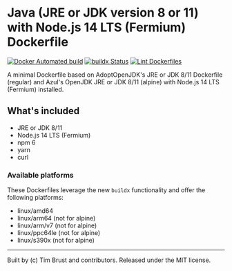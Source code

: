 # Java (JRE or JDK version 8 or 11) with Node.js 14 LTS (Fermium) Dockerfile

[![Docker Automated build](https://img.shields.io/docker/automated/timbru31/java-node.svg)](https://hub.docker.com/r/timbru31/java-node/)
[![buildx Status](https://github.com/timbru31/docker-java-node/workflows/buildx/badge.svg)](https://github.com/timbru31/docker-java-node/actions?query=workflow%3Abuildx)
[![Lint Dockerfiles](https://github.com/timbru31/docker-java-node/workflows/Lint%20Dockerfiles/badge.svg)](https://github.com/timbru31/docker-java-node/actions?query=workflow%3A%22Lint+Dockerfiles%22)

A minimal Dockerfile based on AdoptOpenJDK's JRE or JDK 8/11 Dockerfile (regular) and Azul's OpenJDK JRE or JDK 8/11 (alpine) with Node.js 14 LTS (Fermium) installed.

## What's included

- JRE or JDK 8/11
- Node.js 14 LTS (Fermium)
- npm 6
- yarn
- curl

### Available platforms

These Dockerfiles leverage the new `buildx` functionality and offer the following platforms:

- linux/amd64
- linux/arm64 (not for alpine)
- linux/arm/v7 (not for alpine)
- linux/ppc64le (not for alpine)
- linux/s390x (not for alpine)

---

Built by (c) Tim Brust and contributors. Released under the MIT license.
